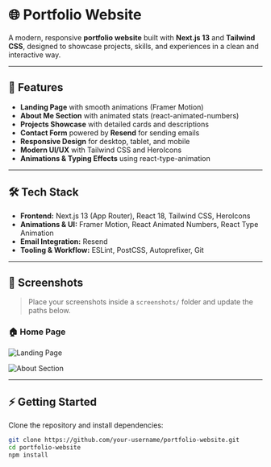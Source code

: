 # 🌐 Portfolio Website

A modern, responsive **portfolio website** built with **Next.js 13** and **Tailwind CSS**, designed to showcase projects, skills, and experiences in a clean and interactive way.

---

## 🚀 Features

- **Landing Page** with smooth animations (Framer Motion)  
- **About Me Section** with animated stats (react-animated-numbers)  
- **Projects Showcase** with detailed cards and descriptions  
- **Contact Form** powered by **Resend** for sending emails  
- **Responsive Design** for desktop, tablet, and mobile  
- **Modern UI/UX** with Tailwind CSS and HeroIcons  
- **Animations & Typing Effects** using react-type-animation  

---

## 🛠 Tech Stack

- **Frontend:** Next.js 13 (App Router), React 18, Tailwind CSS, HeroIcons  
- **Animations & UI:** Framer Motion, React Animated Numbers, React Type Animation  
- **Email Integration:** Resend  
- **Tooling & Workflow:** ESLint, PostCSS, Autoprefixer, Git  

---

## 📸 Screenshots

> Place your screenshots inside a `screenshots/` folder and update the paths below.  

### 🏠 Home Page
![Landing Page](../screenshots/«Landing01.png)

![About Section](../screenshots/Landing02.png)

---

## ⚡ Getting Started

Clone the repository and install dependencies:

```bash
git clone https://github.com/your-username/portfolio-website.git
cd portfolio-website
npm install

